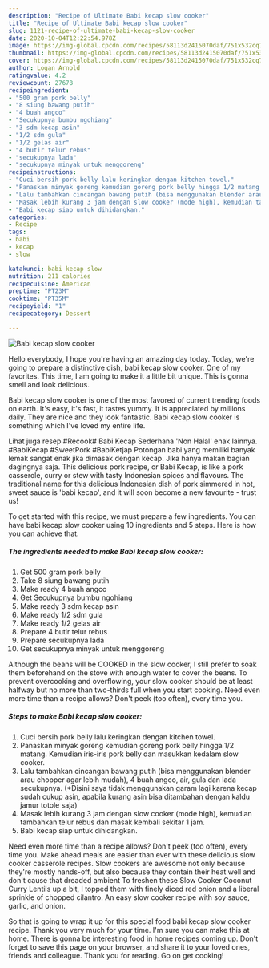 ```yaml
---
description: "Recipe of Ultimate Babi kecap slow cooker"
title: "Recipe of Ultimate Babi kecap slow cooker"
slug: 1121-recipe-of-ultimate-babi-kecap-slow-cooker
date: 2020-10-04T12:22:54.978Z
image: https://img-global.cpcdn.com/recipes/58113d2415070daf/751x532cq70/babi-kecap-slow-cooker-foto-resep-utama.jpg
thumbnail: https://img-global.cpcdn.com/recipes/58113d2415070daf/751x532cq70/babi-kecap-slow-cooker-foto-resep-utama.jpg
cover: https://img-global.cpcdn.com/recipes/58113d2415070daf/751x532cq70/babi-kecap-slow-cooker-foto-resep-utama.jpg
author: Logan Arnold
ratingvalue: 4.2
reviewcount: 27678
recipeingredient:
- "500 gram pork belly"
- "8 siung bawang putih"
- "4 buah angco"
- "Secukupnya bumbu ngohiang"
- "3 sdm kecap asin"
- "1/2 sdm gula"
- "1/2 gelas air"
- "4 butir telur rebus"
- "secukupnya lada"
- "secukupnya minyak untuk menggoreng"
recipeinstructions:
- "Cuci bersih pork belly lalu keringkan dengan kitchen towel."
- "Panaskan minyak goreng kemudian goreng pork belly hingga 1/2 matang. Kemudian iris-iris pork belly dan masukkan kedalam slow cooker."
- "Lalu tambahkan cincangan bawang putih (bisa menggunakan blender arau chopper agar lebih mudah), 4 buah angco, air, gula dan lada secukupnya. (*Disini saya tidak menggunakan garam lagi karena kecap sudah cukup asin, apabila kurang asin bisa ditambahan dengan kaldu jamur totole saja)"
- "Masak lebih kurang 3 jam dengan slow cooker (mode high), kemudian tambahkan telur rebus dan masak kembali sekitar 1 jam."
- "Babi kecap siap untuk dihidangkan."
categories:
- Recipe
tags:
- babi
- kecap
- slow

katakunci: babi kecap slow 
nutrition: 211 calories
recipecuisine: American
preptime: "PT23M"
cooktime: "PT35M"
recipeyield: "1"
recipecategory: Dessert

---
```



![Babi kecap slow cooker](https://img-global.cpcdn.com/recipes/58113d2415070daf/751x532cq70/babi-kecap-slow-cooker-foto-resep-utama.jpg)

Hello everybody, I hope you're having an amazing day today. Today, we're going to prepare a distinctive dish, babi kecap slow cooker. One of my favorites. This time, I am going to make it a little bit unique. This is gonna smell and look delicious.

Babi kecap slow cooker is one of the most favored of current trending foods on earth. It's easy, it's fast, it tastes yummy. It is appreciated by millions daily. They are nice and they look fantastic. Babi kecap slow cooker is something which I've loved my entire life.

Lihat juga resep #Recook# Babi Kecap Sederhana &#39;Non Halal&#39; enak lainnya. #BabiKecap #SweetPork #BabiKetjap Potongan babi yang memiliki banyak lemak sangat enak jika dimasak dengan kecap. Jika hanya makan bagian dagingnya saja. This delicious pork recipe, or Babi Kecap, is like a pork casserole, curry or stew with tasty Indonesian spices and flavours. The traditional name for this delicious Indonesian dish of pork simmered in hot, sweet sauce is &#39;babi kecap&#39;, and it will soon become a new favourite - trust us!


To get started with this recipe, we must prepare a few ingredients. You can have babi kecap slow cooker using 10 ingredients and 5 steps. Here is how you can achieve that.

<!--inarticleads1-->

##### The ingredients needed to make Babi kecap slow cooker:

1. Get 500 gram pork belly
1. Take 8 siung bawang putih
1. Make ready 4 buah angco
1. Get Secukupnya bumbu ngohiang
1. Make ready 3 sdm kecap asin
1. Make ready 1/2 sdm gula
1. Make ready 1/2 gelas air
1. Prepare 4 butir telur rebus
1. Prepare secukupnya lada
1. Get secukupnya minyak untuk menggoreng


Although the beans will be COOKED in the slow cooker, I still prefer to soak them beforehand on the stove with enough water to cover the beans. To prevent overcooking and overflowing, your slow cooker should be at least halfway but no more than two-thirds full when you start cooking. Need even more time than a recipe allows? Don&#39;t peek (too often), every time you. 

<!--inarticleads2-->

##### Steps to make Babi kecap slow cooker:

1. Cuci bersih pork belly lalu keringkan dengan kitchen towel.
1. Panaskan minyak goreng kemudian goreng pork belly hingga 1/2 matang. Kemudian iris-iris pork belly dan masukkan kedalam slow cooker.
1. Lalu tambahkan cincangan bawang putih (bisa menggunakan blender arau chopper agar lebih mudah), 4 buah angco, air, gula dan lada secukupnya. (*Disini saya tidak menggunakan garam lagi karena kecap sudah cukup asin, apabila kurang asin bisa ditambahan dengan kaldu jamur totole saja)
1. Masak lebih kurang 3 jam dengan slow cooker (mode high), kemudian tambahkan telur rebus dan masak kembali sekitar 1 jam.
1. Babi kecap siap untuk dihidangkan.


Need even more time than a recipe allows? Don&#39;t peek (too often), every time you. Make ahead meals are easier than ever with these delicious slow cooker casserole recipes. Slow cookers are awesome not only because they&#39;re mostly hands-off, but also because they contain their heat well and don&#39;t cause that dreaded ambient To freshen these Slow Cooker Coconut Curry Lentils up a bit, I topped them with finely diced red onion and a liberal sprinkle of chopped cilantro. An easy slow cooker recipe with soy sauce, garlic, and onion. 

So that is going to wrap it up for this special food babi kecap slow cooker recipe. Thank you very much for your time. I'm sure you can make this at home. There is gonna be interesting food in home recipes coming up. Don't forget to save this page on your browser, and share it to your loved ones, friends and colleague. Thank you for reading. Go on get cooking!

